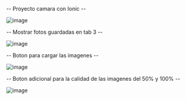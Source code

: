 -- Proyecto camara con Ionic --

![image](https://github.com/user-attachments/assets/caff929e-a795-415b-b046-4a369dd1f3c3)


-- Mostrar fotos guardadas en tab 3 --

![image](https://github.com/user-attachments/assets/fbd32587-c91a-444f-93c9-7ea2dec5f623)


-- Boton para cargar las imagenes --

![image](https://github.com/user-attachments/assets/6942081a-30b7-435d-8a52-42947d39012a)


-- Boton adicional para la calidad de las imagenes del 50% y 100% --

![image](https://github.com/user-attachments/assets/b62490cd-88e5-4678-9604-f0305f037966)


